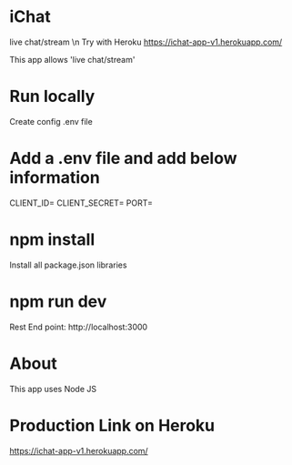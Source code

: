 # iChat
live chat/stream \n
Try with Heroku https://ichat-app-v1.herokuapp.com/

This app allows 'live chat/stream'

# Run locally
Create config .env file

# Add a .env file and add below information
CLIENT_ID=
CLIENT_SECRET=
PORT=

# npm install
Install all package.json libraries

# npm run dev
Rest End point: http://localhost:3000


# About
This app uses Node JS

# Production Link on Heroku
https://ichat-app-v1.herokuapp.com/

